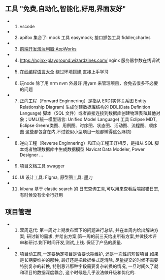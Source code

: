 



## 工具 "免费,自动化,智能化,好用,界面友好"
- 1. vscode
- 2. apifox 集合了: mock 工具 easymock;  接口抓包工具 fiddler,charles
- 3. [前端开发淘汰利器:AppWorks](https://appworks.site/pack/about.html)
- 4. https://nginx-playground.wizardzines.com/  nginx 服务器参数在线调试
- 5. [在线编程语言大全](https://www.tutorialspoint.com/codingground.htm) 绕过环境搭建,直接上手学习
- 6. 玩node 除了用 nrm nvm 外最好 用yarn 来管理项目，会免去很多不必要的问题
- 7. 正向工程（Forward Enginnering）是指从 ERD(实体关系图 Entity Relationship Diagram) 生成创建数据库结构的 DDL(Data Definition Language) 脚本（SQL 文件）或者直接连接到数据库创建物理表和其他对象；UML(统一模型语言: Unified Model Language) 工具 Eclipse MDT, Eclipse Green(类图、用例图、时序图、状态图、活动图、流程图、顺序图 这些都包含在内,不过貌似小型项目一般都懒得这么麻烦)
- 8.  逆向工程（Reverse Enginnering）和正向工程正好相反，是指从 SQL 脚本或者物理数据库中生成数据模型 Navicat Data Modeler, Power Designer ...
- 9.  项目文档工具 swagger
- 10. UI 设计工具: Figma, 原型图工具: 墨刀
- 11. kibana 基于 elastic search 的 日志查询工具,可以用来查看后端报错日志, 有时候没有命令行好用

## 项目管理
- 1. 双周迭代: 第一周对上期发布留下的问题进行总结, 并在本周内给出解决方案; 研讨新的需求, 并给出方案;第一周的前三天给出所有方案,并做技术评审和研讨.剩下时间开发,测试,上线. 保证了产品的质量.
- 2. 项目动工前,一定要确定项目是否要长期维护, 还是一次性的短暂项目.如果是长期要维护的那种, 最好还是把数据格式定清除, 尽量提交的时候不需要特别复杂的转换, 特别忌讳那种字段需要复杂转换的情况, 一旦时间久了就和项目的数据深度耦合, 这个时候是几乎没法做升级和优化的.
